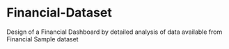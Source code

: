 # Financial-Dataset
Design of a Financial Dashboard by detailed analysis of data available from Financial Sample dataset
